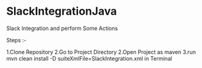 # SlackIntegrationJava
Slack Integration and perform Some Actions

Steps :-

1.Clone Repository
2.Go to Project Directory
2.Open Project as maven 
3.run  mvn clean install -D suiteXmlFile=SlackIntegration.xml in Terminal

